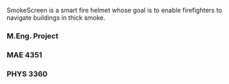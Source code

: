 SmokeScreen is a smart fire helmet whose goal is to enable firefighters to navigate buildings in thick smoke.

### M.Eng. Project

### MAE 4351

### PHYS 3360
